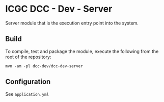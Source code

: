 # ICGC DCC - Dev - Server

Server module that is the execution entry point into the system.

## Build

To compile, test and package the module, execute the following from the root of the repository:

```shell
mvn -am -pl dcc-dev/dcc-dev-server
```

## Configuration

See `application.yml`
